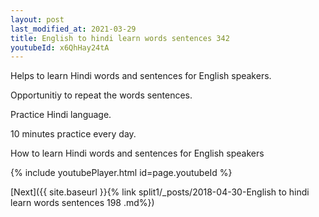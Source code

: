 ```yaml
---
layout: post
last_modified_at: 2021-03-29
title: English to hindi learn words sentences 342 
youtubeId: x6QhHay24tA
---
```

 
 
Helps to learn Hindi words and sentences for English speakers.

Opportunitiy to repeat the words sentences. 

Practice Hindi language. 
 
10 minutes practice every day. 
 
How to learn Hindi words and sentences for English speakers 
 
{% include youtubePlayer.html id=page.youtubeId %}
 
 
[Next]({{ site.baseurl }}{% link  split1/_posts/2018-04-30-English to hindi learn words sentences 198 .md%})
 
